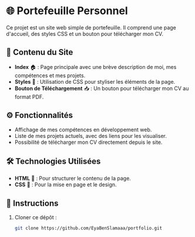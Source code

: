 # 🌐 Portefeuille Personnel

Ce projet est un site web simple de portefeuille. Il comprend une page d'accueil, des styles CSS et un bouton pour télécharger mon CV.

## 📄 Contenu du Site

- **Index** 🏠 : Page principale avec une brève description de moi, mes compétences et mes projets.
- **Styles** 🎨 : Utilisation de CSS pour styliser les éléments de la page.
- **Bouton de Téléchargement** 📥 : Un bouton pour télécharger mon CV au format PDF.

## ⚙️ Fonctionnalités

- Affichage de mes compétences en développement web.
- Liste de mes projets actuels, avec des liens pour les visualiser.
- Possibilité de télécharger mon CV directement depuis le site.

## 🛠️ Technologies Utilisées

- **HTML** 📜 : Pour structurer le contenu de la page.
- **CSS** 💅 : Pour la mise en page et le design.

## 🚀 Instructions

1. Cloner ce dépôt :

   ```bash
   git clone https://github.com/EyaBenSlamaaa/portfolio.git
